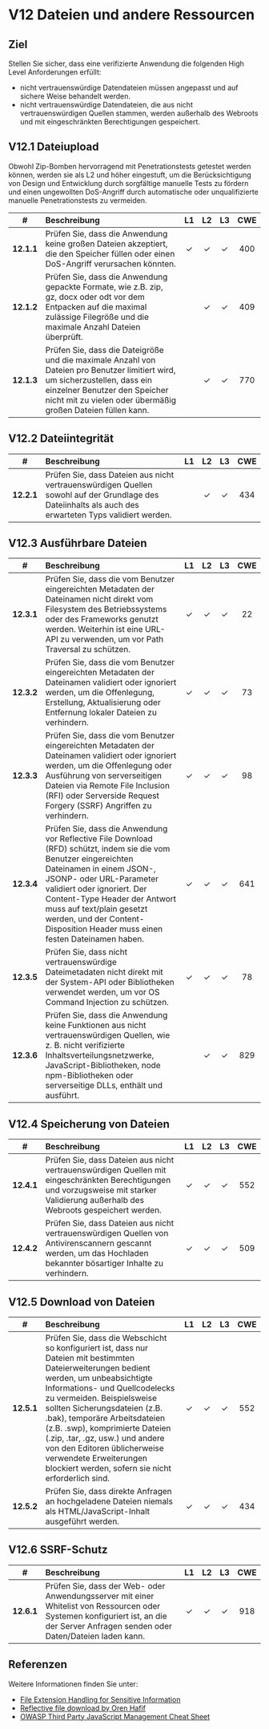 # V12 Dateien und andere Ressourcen

## Ziel

Stellen Sie sicher, dass eine verifizierte Anwendung die folgenden High Level Anforderungen erfüllt:

* nicht vertrauenswürdige Datendateien müssen angepasst und auf sichere Weise behandelt werden.
* nicht vertrauenswürdige Datendateien, die aus nicht vertrauenswürdigen Quellen stammen, werden außerhalb des Webroots und mit eingeschränkten Berechtigungen gespeichert.

## V12.1 Dateiupload

Obwohl Zip-Bomben hervorragend mit Penetrationstests getestet werden können, werden sie als L2 und höher eingestuft, um die Berücksichtigung von Design und Entwicklung durch sorgfältige manuelle Tests zu fördern und einen ungewollten DoS-Angriff durch automatische oder unqualifizierte manuelle Penetrationstests zu vermeiden.

| # | Beschreibung | L1 | L2 | L3 | CWE |
| :---: | :--- | :---: | :---: | :---: | :---: |
| **12.1.1** | Prüfen Sie, dass die Anwendung keine großen Dateien akzeptiert, die den Speicher füllen oder einen DoS-Angriff verursachen könnten. | ✓ | ✓ | ✓ | 400 |
| **12.1.2** | Prüfen Sie, dass die Anwendung gepackte Formate, wie z.B. zip, gz, docx oder odt vor dem Entpacken auf die maximal zulässige Filegröße und die maximale Anzahl Dateien überprüft. | | ✓ | ✓ | 409 |
| **12.1.3** | Prüfen Sie, dass die Dateigröße und die maximale Anzahl von Dateien pro Benutzer limitiert wird, um sicherzustellen, dass ein einzelner Benutzer den Speicher nicht mit zu vielen oder übermäßig großen Dateien füllen kann. | | ✓ | ✓ | 770 |

## V12.2 Dateiintegrität

| # | Beschreibung | L1 | L2 | L3 | CWE |
| :---: | :--- | :---: | :---: | :---: | :---: |
| **12.2.1** | Prüfen Sie, dass Dateien aus nicht vertrauenswürdigen Quellen sowohl auf der Grundlage des Dateiinhalts als auch des erwarteten Typs validiert werden. | | ✓ | ✓ | 434 |

## V12.3 Ausführbare Dateien

| # | Beschreibung | L1 | L2 | L3 | CWE |
| :---: | :--- | :---: | :---: | :---: | :---: |
| **12.3.1** | Prüfen Sie, dass die vom Benutzer eingereichten Metadaten der Dateinamen nicht direkt vom Filesystem des Betriebssystems oder des Frameworks genutzt werden. Weiterhin ist eine URL-API zu verwenden, um vor Path Traversal zu schützen. | ✓ | ✓ | ✓ | 22 |
| **12.3.2** | Prüfen Sie, dass die vom Benutzer eingereichten Metadaten der Dateinamen validiert oder ignoriert werden, um die Offenlegung, Erstellung, Aktualisierung oder Entfernung lokaler Dateien zu verhindern. | ✓ | ✓ | ✓ | 73 |
| **12.3.3** | Prüfen Sie, dass die vom Benutzer eingereichten Metadaten der Dateinamen validiert oder ignoriert werden, um die Offenlegung oder Ausführung von serverseitigen Dateien via Remote File Inclusion (RFI) oder Serverside Request Forgery (SSRF) Angriffen zu verhindern. | ✓ | ✓ | ✓ | 98 |
| **12.3.4** | Prüfen Sie, dass die Anwendung vor Reflective File Download (RFD) schützt, indem sie die vom Benutzer eingereichten Dateinamen in einem JSON-, JSONP- oder URL-Parameter validiert oder ignoriert. Der Content-Type Header der Antwort muss auf text/plain gesetzt werden, und der Content-Disposition Header muss einen festen Dateinamen haben. | ✓ | ✓ | ✓ | 641 |
| **12.3.5** | Prüfen Sie, dass nicht vertrauenswürdige Dateimetadaten nicht direkt mit der System-API oder Bibliotheken verwendet werden, um vor OS Command Injection zu schützen. | ✓ | ✓ | ✓ | 78 |
| **12.3.6** | Prüfen Sie, dass die Anwendung keine Funktionen aus nicht vertrauenswürdigen Quellen, wie z. B. nicht verifizierte Inhaltsverteilungsnetzwerke, JavaScript-Bibliotheken, node npm-Bibliotheken oder serverseitige DLLs, enthält und ausführt. | | ✓ | ✓ | 829 |

## V12.4 Speicherung von Dateien

| # | Beschreibung | L1 | L2 | L3 | CWE |
| :---: | :--- | :---: | :---: | :---: | :---: |
| **12.4.1** | Prüfen Sie, dass Dateien aus nicht vertrauenswürdigen Quellen mit eingeschränkten Berechtigungen und vorzugsweise mit starker Validierung außerhalb des Webroots gespeichert werden. | ✓ | ✓ | ✓ | 552 |
| **12.4.2** | Prüfen Sie, dass Dateien aus nicht vertrauenswürdigen Quellen von Antivirenscannern gescannt werden, um das Hochladen bekannter bösartiger Inhalte zu verhindern. | ✓ | ✓ | ✓ | 509 |

## V12.5 Download von Dateien

| # | Beschreibung | L1 | L2 | L3 | CWE |
| :---: | :--- | :---: | :---: | :---: | :---: |
| **12.5.1** | Prüfen Sie, dass die Webschicht so konfiguriert ist, dass nur Dateien mit bestimmten Dateierweiterungen bedient werden, um unbeabsichtigte Informations- und Quellcodelecks zu vermeiden. Beispielsweise sollten Sicherungsdateien (z.B. .bak), temporäre Arbeitsdateien (z.B. .swp), komprimierte Dateien (.zip, .tar, .gz, usw.) und andere von den Editoren üblicherweise verwendete Erweiterungen blockiert werden, sofern sie nicht erforderlich sind. | ✓ | ✓ | ✓ | 552 |
| **12.5.2** | Prüfen Sie, dass direkte Anfragen an hochgeladene Dateien niemals als HTML/JavaScript-Inhalt ausgeführt werden. | ✓ | ✓ | ✓ | 434 |

## V12.6 SSRF-Schutz

| # | Beschreibung | L1 | L2 | L3 | CWE |
| :---: | :--- | :---: | :---: | :---: | :---: |
| **12.6.1** | Prüfen Sie, dass der Web- oder Anwendungsserver mit einer Whitelist von Ressourcen oder Systemen konfiguriert ist, an die der Server Anfragen senden oder Daten/Dateien laden kann. | ✓ | ✓ | ✓ | 918 |

## Referenzen

Weitere Informationen finden Sie unter:

* [File Extension Handling for Sensitive Information](https://owasp.org/www-community/vulnerabilities/Unrestricted_File_Upload)
* [Reflective file download by Oren Hafif](https://www.trustwave.com/Resources/SpiderLabs-Blog/Reflected-File-Download---A-New-Web-Attack-Vector/)
* [OWASP Third Party JavaScript Management Cheat Sheet](https://cheatsheetseries.owasp.org/cheatsheets/Third_Party_Javascript_Management_Cheat_Sheet.html)

